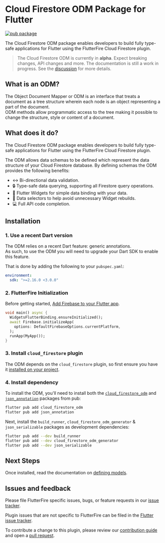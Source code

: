 # Cloud Firestore ODM Package for Flutter

[![pub package](https://img.shields.io/pub/v/cloud_firestore_odm.svg)](https://pub.dev/packages/cloud_firestore_odm)

The Cloud Firestore ODM package enables developers to build fully type-safe applications for Flutter using the FlutterFire Cloud Firestore plugin.

> The Cloud Firestore ODM is currently in **alpha**. Expect breaking changes, API changes and more. The documentation is still a work in progress. See the [discussion](https://github.com/FirebaseExtended/flutterfire/discussions/7475) for more details.

## What is an ODM?

The Object Document Mapper or ODM is an interface that treats a document as a tree structure wherein each node is an object representing a part of the document.   
ODM methods allow programmatic access to the tree making it possible to change the structure, style or content of a document. 

##  What does it do?

The Cloud Firestore ODM package enables developers to build fully type-safe applications for Flutter using the FlutterFire Cloud Firestore plugin.

The ODM allows data schemas to be defined which represent the data structure of your Cloud Firestore database. By defining schemas the ODM provides the following benefits:

- ↔️ Bi-directional data validation.
- 🔒 Type-safe data querying, supporting all Firestore query operations.
- 🔄 Flutter Widgets for simple data binding with your data.
- 🎯 Data selectors to help avoid unnecessary Widget rebuilds.
- 💻 Full API code completion.

## Installation

### 1. Use a recent Dart version

The ODM relies on a recent Dart feature: generic annotations.  
As such, to use the ODM you will need to upgrade your Dart SDK to enable this feature.

That is done by adding the following to your `pubspec.yaml`:

```yaml
environment:
  sdk: ">=2.16.0 <3.0.0"
```

### 2. FlutterFire Initialization

Before getting started, [Add Firebase to your Flutter app](https://firebase.google.com/docs/flutter/setup).

```dart
void main() async {
  WidgetsFlutterBinding.ensureInitialized();
  await Firebase.initializeApp(
    options: DefaultFirebaseOptions.currentPlatform,
  );
  runApp(MyApp());
}
```

### 3. Install `cloud_firestore` plugin

The ODM depends on the `cloud_firestore` plugin, so first ensure you have it
[installed on your project](https://firebase.google.com/docs/firestore/quickstart#dart).

### 4. Install dependency

To install the ODM, you'll need to install both the [`cloud_firestore_odm`](https://pub.dev/packages/cloud_firestore_odm) and [`json_annotation`](https://pub.dev/packages/json_annotation) packages
from pub:

```bash
flutter pub add cloud_firestore_odm
flutter pub add json_annotation
```

Next, install the `build_runner`, `cloud_firestore_odm_generator` & `json_serializable` packages as development dependencies:

```bash
flutter pub add --dev build_runner
flutter pub add --dev cloud_firestore_odm_generator
flutter pub add --dev json_serializable
```

## Next Steps

Once installed, read the documentation on [defining models](./docs/defining-models.md).

## Issues and feedback

Please file FlutterFire specific issues, bugs, or feature requests in our [issue tracker](https://github.com/FirebaseExtended/flutterfire/issues/new).

Plugin issues that are not specific to FlutterFire can be filed in the [Flutter issue tracker](https://github.com/flutter/flutter/issues/new).

To contribute a change to this plugin,
please review our [contribution guide](https://github.com/FirebaseExtended/flutterfire/blob/master/CONTRIBUTING.md)
and open a [pull request](https://github.com/FirebaseExtended/flutterfire/pulls).
